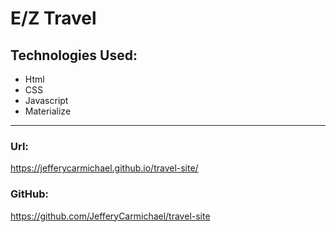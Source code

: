 # E/Z Travel


## Technologies Used:

* Html
* CSS
* Javascript
* Materialize

---
### Url:
 https://jefferycarmichael.github.io/travel-site/

 ### GitHub:
 https://github.com/JefferyCarmichael/travel-site
